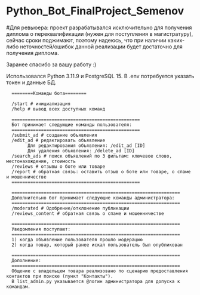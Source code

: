 # Python_Bot_FinalProject_Semenov

#Для ревьюера: проект разрабатывался исключительно для получения диплома о переквалификации (нужен для поступления в магистратуру), сейчас сроки поджимают, поэтому надеюсь, что при наличии каких-либо неточностей/ошибок данной реализации будет достаточно для получения диплома.

Заранее спасибо за вашу работу :)

Использовался Python 3.11.9 и PostgreSQL 15.
В .env потребуется указать токен и данные БД. 

      ========Команды бота========
      
      /start # инициализация
      /help # вывод всех доступных команд
      
      ================================================
      Бот принимает следующие команды пользователя: 
      ================================================
      /submit_ad # создание объявления
      /edit_ad # редактировать объявление
            Для редактирования объявления: /edit_ad [ID]
            Для удаления объявления: /delete_ad [ID]
      /search_ads # поиск объявлений по 3 фильтам: ключевое слово, местонахождение, стоимость
      /reviews # отзывы о боте или товаре
      /report # обратная связь: оставить отзыв о боте или товаре, о спаме и мошенничестве
      ================================================
      
      ===============================================================
      Дополнительно бот принимает следующие команды администратора: 
      ===============================================================
      /moderated # Одобрение/отклонение публикации
      /reviews_content # обратная связь о спаме и мошенничестве 
      
      ===============================================================
      Уведомления поступают:
      ===============================================================
      1) когда объявление пользователя прошло модерацию
      2) когда товар, который ранее искал пользователь был опубликован
      
      ===============================================================
      Дополнение: 
      ===============================================================
      Общение с владельцем товара реализовано по сценарию предоставления контактов при поиске (пункт "Контакты").
      В list_admin.py указывается @логин администратора для допуска к командам.

